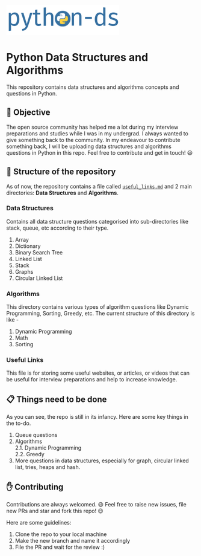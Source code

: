 ![logo](logo/logo.png) 

# Python Data Structures and Algorithms

This repository contains data structures and algorithms concepts and questions in Python. 

## :dart: Objective

The open source community has helped me a lot during my interview preparations and studies while I was in my undergrad. I always wanted to give something back to the community. In my endeavour to contribute something back, I will be uploading data structures and algorithms questions in Python in this repo. Feel free to contribute and get in touch! :smiley:

## :file_folder: Structure of the repository

As of now, the repository contains a file called [`useful_links.md`](useful_links.md) and 2 main directories: **Data Structures** and **Algorithms**.

### Data Structures

Contains all data structure questions categorised into sub-directories like stack, queue, etc according to their type.

1. Array 
2. Dictionary
3. Binary Search Tree  
4. Linked List  
5. Stack  
6. Graphs  
7. Circular Linked List

### Algorithms

This directory contains various types of algorithm questions like Dynamic Programming, Sorting, Greedy, etc. The current structure of this directory is like - 

1. Dynamic Programming
2. Math
3. Sorting

### Useful Links

This file is for storing some useful websites, or articles, or videos that can be useful for interview preparations and help to increase knowledge.

## :clipboard: Things need to be done

As you can see, the repo is still in its infancy. Here are some key things in the to-do.

1. Queue questions
2. Algorithms  
    2.1. Dynamic Programming  
    2.2. Greedy   
3. More questions in data structures, especially for graph, circular linked list, tries, heaps and hash.

## :raised_hand: Contributing

Contributions are always welcomed. :smiley:
Feel free to raise new issues, file new PRs and star and fork this repo! :wink:

Here are some guidelines:

1. Clone the repo to your local machine
2. Make the new branch and name it accordingly
3. File the PR and wait for the review :)
